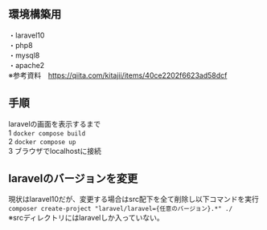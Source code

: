 ## 環境構築用
・laravel10  
・php8  
・mysql8  
・apache2  
※参考資料　https://qiita.com/kitajii/items/40ce2202f6623ad58dcf

## 手順
laravelの画面を表示するまで  
1 ```docker compose build```  
2 ```docker compose up```  
3 ブラウザでlocalhostに接続  

## laravelのバージョンを変更
現状はlaravel10だが、変更する場合はsrc配下を全て削除し以下コマンドを実行  
```composer create-project "laravel/laravel={任意のバージョン}.*" ./```  
※srcディレクトリにはlaravelしか入っていない。
